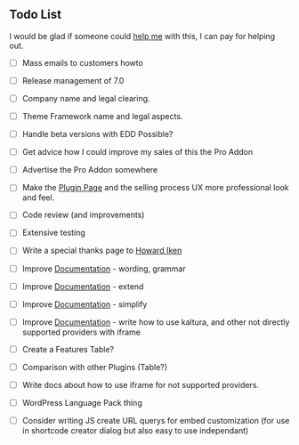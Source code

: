 ## Todo List ##

I would be glad if someone could [help me](https://github.com/nextgenthemes/advanced-responsive-video-embedder) with this, I can pay for helping out.


- [ ] Mass emails to customers howto
- [ ] Release management of 7.0
- [ ] Company name and legal clearing.
- [ ] Theme Framework name and legal aspects.
- [ ] Handle beta versions with EDD Possible?

- [ ] Get advice how I could improve my sales of this the Pro Addon
- [ ] Advertise the Pro Addon somewhere
- [ ] Make the [Plugin Page](https://nextgenthemes.com/plugins/advanced-responsive-video-embedder-pro/) and the selling process UX more professional look and feel.
- [ ] Code review (and improvements)
- [ ] Extensive testing
- [ ] Write a special thanks page to [Howard Iken](http://www.myfloridalaw.com/)
- [ ] Improve [Documentation][50] - wording, grammar
- [ ] Improve [Documentation][50] - extend
- [ ] Improve [Documentation][50] - simplify
- [ ] Improve [Documentation][50] - write how to use kaltura, and other not directly supported providers with iframe
- [ ] Create a Features Table?
- [ ] Comparison with other Plugins (Table?)
- [ ] Write docs about how to use iframe for not supported providers.
- [ ] WordPress Language Pack thing
- [ ] Consider writing JS create URL querys for embed customization (for use in shortcode creator dialog but also easy to use independant)

 [16]: https://github.com/nextgenthemes/advanced-responsive-video-embedder/issues/16
 [17]: https://github.com/nextgenthemes/advanced-responsive-video-embedder/issues/17

 [50]: https://github.com/nextgenthemes/advanced-responsive-video-embedder/blob/master/docs.md
